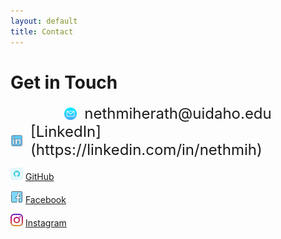 ```yaml
---
layout: default
title: Contact
---
```


# Get in Touch

<div style="display: flex; align-items: center; justify-content: center; gap:12px">
  <img src="assets/email.png" alt="Profile" style="width: 20px;" /> 
  <p style="font-size:24px; margin:0px;!importent">nethmiherath@uidaho.edu</p>
</div>

<div style="display: flex; align-items: center; justify-content: center; gap:12px; font-size:24px">  
  <img src="assets/linkedin.png" alt="Profile" style="width: 20px;" /> 
  [LinkedIn](https://linkedin.com/in/nethmih)
</div>
  

<img src="assets/github.png" alt="Profile" style="width: 20px;" /> [GitHub](https://github.com/nethmiherath )


<img src="assets/facebook.png" alt="Profile" style="width: 20px;" /> [Facebook](https://www.facebook.com/nethmi.herath.9674?mibextid=wwXIfr&mibextid=wwXIfr)
  
<img src="assets/instagram.png" alt="Profile" style="width: 20px;" /> [Instagram](https://www.instagram.com/nethmichanikaigsh=YTcxMm9yZXpueDBp&utm_source=qr)
